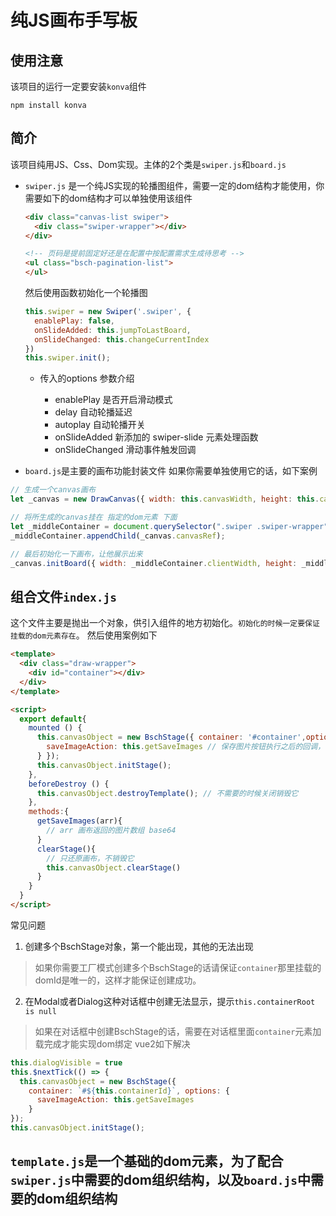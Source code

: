 # 纯JS画布手写板

## 使用注意

该项目的运行一定要安装`konva`组件

```shell
npm install konva
```

## 简介

该项目纯用JS、Css、Dom实现。主体的2个类是`swiper.js`和`board.js`

- `swiper.js` 是一个纯JS实现的轮播图组件，需要一定的dom结构才能使用，你需要如下的dom结构才可以单独使用该组件

  ```html
  <div class="canvas-list swiper">
    <div class="swiper-wrapper"></div>
  </div>

  <!-- 页码是提前固定好还是在配置中按配置需求生成待思考 -->
  <ul class="bsch-pagination-list">
  </ul>
  ```

  然后使用函数初始化一个轮播图

  ```javascript
  this.swiper = new Swiper('.swiper', {
    enablePlay: false,
    onSlideAdded: this.jumpToLastBoard,
    onSlideChanged: this.changeCurrentIndex
  })
  this.swiper.init();
  ```

  - 传入的options 参数介绍

    - enablePlay 是否开启滑动模式
    - delay 自动轮播延迟
    - autoplay 自动轮播开关
    - onSlideAdded 新添加的 swiper-slide 元素处理函数
    - onSlideChanged 滑动事件触发回调

- `board.js`是主要的画布功能封装文件
如果你需要单独使用它的话，如下案例

```javascript
// 生成一个canvas画布
let _canvas = new DrawCanvas({ width: this.canvasWidth, height: this.canvasHeight });

// 将所生成的canvas挂在 指定的dom元素 下面
let _middleContainer = document.querySelector(".swiper .swiper-wrapper");
_middleContainer.appendChild(_canvas.canvasRef);

// 最后初始化一下画布，让他展示出来
_canvas.initBoard({ width: _middleContainer.clientWidth, height: _middleContainer.clientHeight })

```

## 组合文件`index.js`

这个文件主要是抛出一个对象，供引入组件的地方初始化。`初始化的时候一定要保证挂载的dom元素存在`。
然后使用案例如下

```html
<template>
  <div class="draw-wrapper">
    <div id="container"></div>
  </div>
</template>

<script>
  export default{
    mounted () {
      this.canvasObject = new BschStage({ container: '#container',options: {
        saveImageAction: this.getSaveImages // 保存图片按钮执行之后的回调，会返回图片的base64编码
      } });
      this.canvasObject.initStage();
    },
    beforeDestroy () {
      this.canvasObject.destroyTemplate(); // 不需要的时候关闭销毁它
    },
    methods:{
      getSaveImages(arr){
        // arr 画布返回的图片数组 base64
      }
      clearStage(){
        // 只还原画布，不销毁它
        this.canvasObject.clearStage()
      }
    }
  }
</script>
```

常见问题

1. 创建多个BschStage对象，第一个能出现，其他的无法出现
  >
  >如果你需要工厂模式创建多个BschStage的话请保证`container`那里挂载的domId是唯一的，这样才能保证创建成功。

2. 在Modal或者Dialog这种对话框中创建无法显示，提示`this.containerRoot is null`
  >
  >如果在对话框中创建BschStage的话，需要在对话框里面`container`元素加载完成才能实现dom绑定 vue2如下解决

  ```js
  this.dialogVisible = true
  this.$nextTick(() => {
    this.canvasObject = new BschStage({
      container: `#${this.containerId}`, options: {
        saveImageAction: this.getSaveImages
      }
  });
  this.canvasObject.initStage();
  ```

## `template.js`是一个基础的dom元素，为了配合`swiper.js`中需要的dom组织结构，以及`board.js`中需要的dom组织结构
